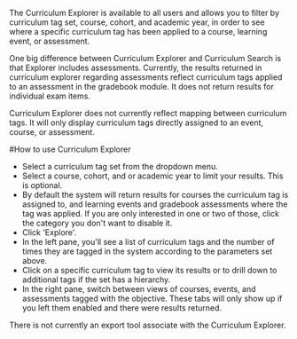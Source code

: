 The Curriculum Explorer is available to all users and allows you to filter by curriculum tag set, course, cohort, and academic year, in order to see where a specific curriculum tag has been applied to a course, learning event, or assessment.

One big difference between Curriculum Explorer and Curriculum Search is that Explorer includes assessments.  Currently, the results returned in curriculum explorer regarding assessments reflect curriculum tags applied to an assessment in the gradebook module.  It does not return results for individual exam items.

Curriculum Explorer does not currently reflect mapping between curriculum tags. It will only display curriculum tags directly assigned to an event, course, or assessment.

#How to use Curriculum Explorer  
* Select a curriculum tag set from the dropdown menu.
* Select a course, cohort, and or academic year to limit your results.  This is optional.
* By default the system will return results for courses the curriculum tag is assigned to, and learning events and gradebook assessments where the tag was applied.  If you are only interested in one or two of those, click the category you don't want to disable it.
* Click 'Explore'.
* In the left pane, you'll see a list of curriculum tags and the number of times they are tagged in the system according to the parameters set above.
* Click on a specific curriculum tag to view its results or to drill down to additional tags if the set has a hierarchy.
* In the right pane, switch between views of courses, events, and assessments tagged with the objective.  These tabs will only show up if you left them enabled and there were results returned.

There is not currently an export tool associate with the Curriculum Explorer.
